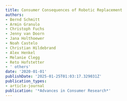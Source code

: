 ```yaml
---
title: Consumer Consequences of Robotic Replacement
authors:
- Bernd Schmitt
- Armin Granulo
- Christoph Fuchs
- Jenny van Doorn
- Jana Holthoewer
- Noah Castelo
- Christian Hildebrand
- Alex Henkel
- Melanie Clegg
- Reto Hofstetter
- ' others'
date: '2020-01-01'
publishDate: '2025-01-25T01:03:17.329031Z'
publication_types:
- article-journal
publication: '*Advances in Consumer Research*'
---
```

